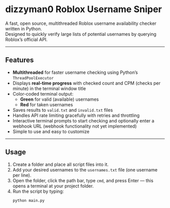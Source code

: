 # dizzyman0 Roblox Username Sniper

A fast, open source, multithreaded Roblox username availability checker written in Python.  
Designed to quickly verify large lists of potential usernames by querying Roblox’s official API.

---

## Features

- **Multithreaded** for faster username checking using Python’s `ThreadPoolExecutor`  
- Displays **real-time progress** with checked count and CPM (checks per minute) in the terminal window title  
- Color-coded terminal output:  
  - **Green** for valid (available) usernames  
  - **Red** for taken usernames  
- Saves results to `valid.txt` and `invalid.txt` files  
- Handles API rate limiting gracefully with retries and throttling  
- Interactive terminal prompts to start checking and optionally enter a webhook URL (webhook functionality not yet implemented)  
- Simple to use and easy to customize  

---

## Usage

1. Create a folder and place all script files into it.  
2. Add your desired usernames to the `usernames.txt` file (one username per line).  
3. Open the folder, click the path bar, type `cmd`, and press Enter — this opens a terminal at your project folder.  
4. Run the script by typing:  
   ```bash
   python main.py
